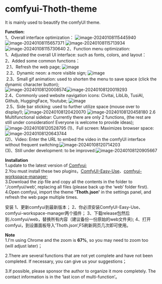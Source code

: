 # comfyui-Thoth-theme
It is mainly used to beautify the comfyUI theme.<br>


**Function:**<br>
1、Overall interface optimization：
![image-20240108115445940](https://github.com/RyanSHS6/comfyui-Thoth-theme/assets/118988972/f3b058c6-b796-4fb8-82aa-3e1cb6972834)
![image-20240108115657371](https://github.com/RyanSHS6/comfyui-Thoth-theme/assets/118988972/92b4308e-0d86-4a68-8218-f962b894c65f)
![image-20240108115713934](https://github.com/RyanSHS6/comfyui-Thoth-theme/assets/118988972/08caa97a-9104-4032-ad79-b614dc163665)
![image-20240108115730640](https://github.com/RyanSHS6/comfyui-Thoth-theme/assets/118988972/defaf143-62c9-4228-922f-7dade41cf914)
2、Function menu optimization:<br>
   1、Adjusted the overall UI interface: such as fonts, colors, and layout：<br>
   2、Added some common functions：<br>
​       2.1、Refresh the web page;
![image](https://github.com/RyanSHS6/comfyui-Thoth-theme/assets/118988972/b26b929e-d47d-4340-ad1c-950bca40b47c)<br>
​       2.2、Dynamic neon: a more visible sign;
![image](https://github.com/RyanSHS6/comfyui-Thoth-theme/assets/118988972/5150b0f9-9390-4d8b-8667-892a46058c36)<br>
​       2.3、Small gif animation: used to shorten the menu to save space (click the dynamic character button);<br>
![image-20240108120008574](https://github.com/RyanSHS6/comfyui-Thoth-theme/assets/118988972/bbd9d986-6bef-41f9-8077-04bc303c7c1b)![image-20240108120019293](https://github.com/RyanSHS6/comfyui-Thoth-theme/assets/118988972/365e83b7-3aa7-4ece-8d58-b09261efe351)
<br>
       2.4、Commonly used website navigation icons: Civitai, LibLib, TusiAI, Github, HuggingFace, Youtube;
   ![image](https://github.com/RyanSHS6/comfyui-Thoth-theme/assets/118988972/3a55687a-5835-44e1-8e51-36aa38b8c41d)<br>
​       2.5、Side bar sticking: used to further utilize space (mouse over to display!);
![image-20240108120420070](https://github.com/RyanSHS6/comfyui-Thoth-theme/assets/118988972/4a186f40-7102-48f5-ae48-9381ddcdf161)
![image-20240108120458180](https://github.com/RyanSHS6/comfyui-Thoth-theme/assets/118988972/8ad32567-2a78-4672-8044-d400ef4fe2c1)
       2.6  Multifunctional sidebar: Currently there are only 2 functions, (the rest are still under consideration! Everyone is welcome to provide ideas);
![image-20240108120528795](https://github.com/RyanSHS6/comfyui-Thoth-theme/assets/118988972/0c61a45c-609f-4a86-9452-10cdd35bff9b)
   (1)、Full screen: Maximizes browser space:![image-20240108120643744](https://github.com/RyanSHS6/comfyui-Thoth-theme/assets/118988972/9c66973a-a42f-4535-87a5-7b6f2cb6d1c3)<br>
   (2)、Video: Enter the URL to embed the video in the comfyUI interface without frequent switching:![image-20240108120714203](https://github.com/RyanSHS6/comfyui-Thoth-theme/assets/118988972/cb1ddea5-2e89-49de-93ab-0b8287d9bb82)<br>
   (3)、Still under development: to be improved:![image-20240108120905667](https://github.com/RyanSHS6/comfyui-Thoth-theme/assets/118988972/9ad659ac-4e20-41f4-ba7a-08875349eaec)<br>



**Installation**<br>
1.update to the latest version of [Comfyui](https://github.com/comfyanonymous/ComfyUI);<br>
2.You must install these two plugins，[ComfyUI-Easy-Use](https://github.com/yolain/ComfyUI-Easy-Use)、[comfyui-workspace-manager](https://github.com/11cafe/comfyui-workspace-manager);<br>
3.Download the zip file and copy all the contents in the folder to ‘./comfyui/web’, replacing all files (please back up the ‘web’ folder first).<br>
4.Open comfyui, import the theme **'Thoth.json'** in the settings panel, and refresh the web page multiple times.

安装
1、更新comfyui到最新版本；
2、你必须安装ComfyUI-Easy-Use、comfyui-workspace-manager两个插件；
3、下载release包然后到./comfyui/web，替换所有内容（建议备份一份原始的web文件夹);
4、打开comfyui，到设置面板导入’Thoth.json‘,F5刷新网页几次即可使用。


**Note**<br>
1.I'm using Chrome and the zoom is **67%**, so you may need to zoom too (will adjust later)；<br>

2.There are several functions that are not yet complete and have not been completed. If necessary, you can give us your suggestions；<br>

3.If possible, please sponsor the author to organize it more completely. The contact information is in the ‘last icon of multi-function’。<br>


